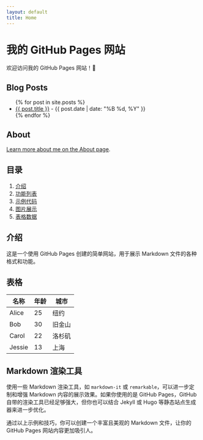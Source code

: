 ```yaml
---
layout: default
title: Home
---
```


# 我的 GitHub Pages 网站

欢迎访问我的 GitHub Pages 网站！🚀

## Blog Posts

<ul>
  {% for post in site.posts %}
    <li>
      <a href="{{ post.url | relative_url }}">{{ post.title }}</a> - 
      <span>{{ post.date | date: "%B %d, %Y" }}</span>
    </li>
  {% endfor %}
</ul>

## About

[Learn more about me on the About page](about.html).

## 目录

1. [介绍](#介绍)
2. [功能列表](#功能列表)
3. [示例代码](#示例代码)
4. [图片展示](#图片展示)
5. [表格数据](#表格数据)

## 介绍

这是一个使用 GitHub Pages 创建的简单网站，用于展示 Markdown 文件的各种格式和功能。

## 表格

| 名称 | 年龄 | 城市 |
|-------|-------|-------|
| Alice | 25 | 纽约 |
| Bob | 30 | 旧金山 |
| Carol | 22 | 洛杉矶 |
| Jessie | 13 | 上海 |

##  Markdown 渲染工具

使用一些 Markdown 渲染工具，如 `markdown-it` 或 `remarkable`，可以进一步定制和增强 Markdown 内容的展示效果。如果你使用的是 GitHub Pages，GitHub 自带的渲染工具已经足够强大，但你也可以结合 Jekyll 或 Hugo 等静态站点生成器来进一步优化。

通过以上示例和技巧，你可以创建一个丰富且美观的 Markdown 文件，让你的 GitHub Pages 网站内容更加吸引人。